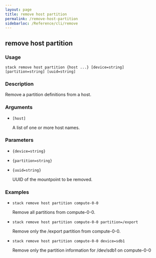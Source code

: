```yaml
---
layout: page
title: remove host partition
permalink: /remove-host-partition
sidebarloc: /Reference/cli/remove
---
```


## remove host partition

### Usage

`stack remove host partition {host ...} [device=string] [partition=string] [uuid=string]`

### Description

Remove a partition definitions from a host.

### Arguments

* `[host]`

   A list of one or more host names.


### Parameters
* `{device=string}`
* `{partition=string}`
* `{uuid=string}`

   UUID of the mountpoint to be removed.

### Examples

* `stack remove host partition compute-0-0`

   Remove all partitions from compute-0-0.

* `stack remove host partition compute-0-0 partition=/export`

   Remove only the /export partition from compute-0-0.

* `stack remove host partition compute-0-0 device=sdb1`

   Remove only the partition information for /dev/sdb1 on compute-0-0




